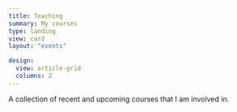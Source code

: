 ```yaml
---
title: Teaching
summary: My courses
type: landing
view: card
layout: "events"

design:
  view: article-grid
  columns: 2
---
```


A collection of recent and upcoming courses that I am involved in. 